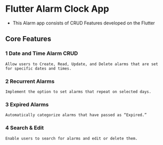 # Flutter Alarm Clock App
 * This Alarm app consists of CRUD Features developed on the Flutter
## Core Features
### 1 Date and Time Alarm CRUD
	Allow users to Create, Read, Update, and Delete alarms that are set for specific dates and times.
### 2 Recurrent Alarms
	Implement the option to set alarms that repeat on selected days.
### 3 Expired Alarms
	Automatically categorize alarms that have passed as “Expired.”
### 4 Search & Edit
	Enable users to search for alarms and edit or delete them.
 
